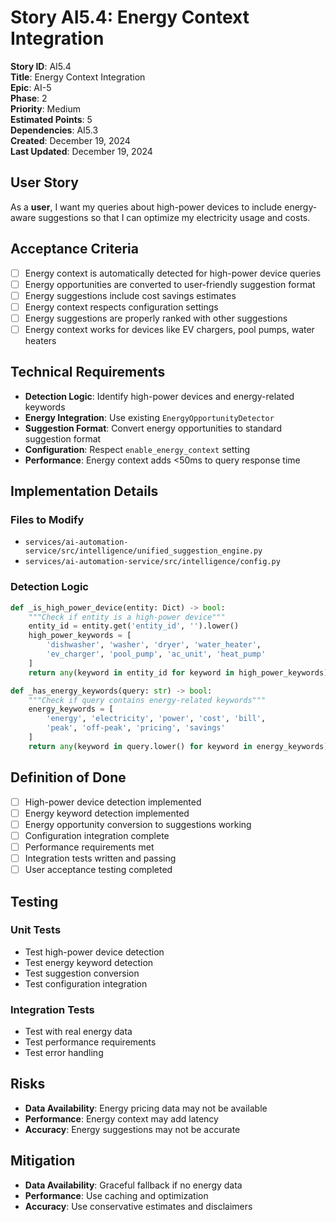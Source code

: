 # Story AI5.4: Energy Context Integration

**Story ID**: AI5.4  
**Title**: Energy Context Integration  
**Epic**: AI-5  
**Phase**: 2  
**Priority**: Medium  
**Estimated Points**: 5  
**Dependencies**: AI5.3  
**Created**: December 19, 2024  
**Last Updated**: December 19, 2024  

## User Story

As a **user**, I want my queries about high-power devices to include energy-aware suggestions so that I can optimize my electricity usage and costs.

## Acceptance Criteria

- [ ] Energy context is automatically detected for high-power device queries
- [ ] Energy opportunities are converted to user-friendly suggestion format
- [ ] Energy suggestions include cost savings estimates
- [ ] Energy context respects configuration settings
- [ ] Energy suggestions are properly ranked with other suggestions
- [ ] Energy context works for devices like EV chargers, pool pumps, water heaters

## Technical Requirements

- **Detection Logic**: Identify high-power devices and energy-related keywords
- **Energy Integration**: Use existing `EnergyOpportunityDetector`
- **Suggestion Format**: Convert energy opportunities to standard suggestion format
- **Configuration**: Respect `enable_energy_context` setting
- **Performance**: Energy context adds <50ms to query response time

## Implementation Details

### Files to Modify
- `services/ai-automation-service/src/intelligence/unified_suggestion_engine.py`
- `services/ai-automation-service/src/intelligence/config.py`

### Detection Logic

```python
def _is_high_power_device(entity: Dict) -> bool:
    """Check if entity is a high-power device"""
    entity_id = entity.get('entity_id', '').lower()
    high_power_keywords = [
        'dishwasher', 'washer', 'dryer', 'water_heater',
        'ev_charger', 'pool_pump', 'ac_unit', 'heat_pump'
    ]
    return any(keyword in entity_id for keyword in high_power_keywords)

def _has_energy_keywords(query: str) -> bool:
    """Check if query contains energy-related keywords"""
    energy_keywords = [
        'energy', 'electricity', 'power', 'cost', 'bill',
        'peak', 'off-peak', 'pricing', 'savings'
    ]
    return any(keyword in query.lower() for keyword in energy_keywords)
```

## Definition of Done

- [ ] High-power device detection implemented
- [ ] Energy keyword detection implemented
- [ ] Energy opportunity conversion to suggestions working
- [ ] Configuration integration complete
- [ ] Performance requirements met
- [ ] Integration tests written and passing
- [ ] User acceptance testing completed

## Testing

### Unit Tests
- Test high-power device detection
- Test energy keyword detection
- Test suggestion conversion
- Test configuration integration

### Integration Tests
- Test with real energy data
- Test performance requirements
- Test error handling

## Risks

- **Data Availability**: Energy pricing data may not be available
- **Performance**: Energy context may add latency
- **Accuracy**: Energy suggestions may not be accurate

## Mitigation

- **Data Availability**: Graceful fallback if no energy data
- **Performance**: Use caching and optimization
- **Accuracy**: Use conservative estimates and disclaimers
